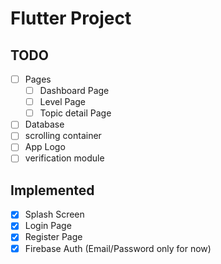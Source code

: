 # Flutter Project

## TODO

- [ ] Pages
  - [ ] Dashboard Page
  - [ ] Level Page
  - [ ] Topic detail Page
- [ ] Database
- [ ] scrolling container
- [ ] App Logo
- [ ] verification module

## Implemented

- [x] Splash Screen
- [x] Login Page
- [x] Register Page
- [x] Firebase Auth (Email/Password only for now)
